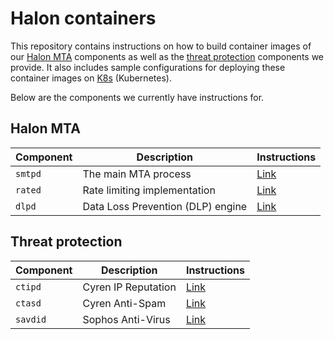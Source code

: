 # Halon containers

This repository contains instructions on how to build container images of our [Halon MTA](https://halon.io/product/) components as well as the [threat protection](https://halon.io/product/asav/) components we provide. It also includes sample configurations for deploying these container images on [K8s](https://kubernetes.io) (Kubernetes).

Below are the components we currently have instructions for.

## Halon MTA

| Component | Description                       | Instructions            |
| --------- | ----------------------------------| ----------------------- |
| `smtpd`   | The main MTA process              | [Link](smtpd/README.md) |
| `rated`   | Rate limiting implementation      | [Link](rated/README.md) |
| `dlpd`    | Data Loss Prevention (DLP) engine | [Link](dlpd/README.md)  |

## Threat protection

| Component | Description         | Instructions             |
| --------- | ------------------- | ------------------------ |
| `ctipd`   | Cyren IP Reputation | [Link](ctipd/README.md)  |
| `ctasd`   | Cyren Anti-Spam     | [Link](ctasd/README.md)  |
| `savdid`  | Sophos Anti-Virus   | [Link](savdid/README.md) |